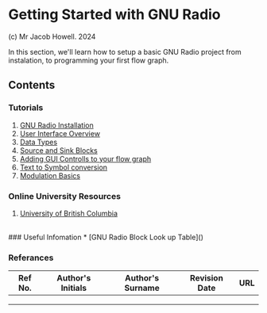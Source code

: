# Getting Started with GNU Radio
(c) Mr Jacob Howell. 2024 <br>

In this section, we'll learn how to setup a basic GNU Radio project from instalation, to programming your first flow graph.

## Contents

### Tutorials
1. [GNU Radio Installation](./GNU-Radio-Installation/README.md)
2. [User Interface Overview](./User-Interface-Overview/README.md)
3. [Data Types](./Data-Types/README.md)
4. [Source and Sink Blocks]()
5. [Adding GUI Controlls to your flow graph]() 
6. [Text to Symbol conversion]()
7. [Modulation Basics]()

### Online University Resources
1. [University of British Columbia](https://people.ece.ubc.ca/edc/7860.jan2019/)
<br>
### Useful Infomation
* [GNU Radio Block Look up Table]()

### Referances
|Ref No.|Author's Initials|Author's Surname|Revision Date|URL|
|---|---|---|---|---|
|   |   |   |   |   |
|   |   |   |   |   |
|   |   |   |   |   |
